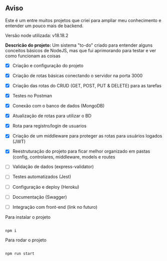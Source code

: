 ## Aviso
Este é um entre muitos projetos que criei para ampliar meu conhecimento e entender um pouco mais de backend.


Versão node utilizada: v18.18.2

**Descricão do projeto:**
Um sistema "to-do" criado para entender alguns conceitos básicos de NodeJS, mas que fui aprimorando para testar e ver como funcionam as coisas
 - [x] Criação e configuração do projeto
 - [x] Criação de rotas básicas conectando o servidor na porta 3000
 - [x] Criação das rotas do CRUD (GET, POST, PUT & DELETE) para as tarefas
 - [x] Testes no Postman
 - [x] Conexão com o banco de dados (MongoDB)
 - [x] Atualização de rotas para utilizar o BD
 - [x] Rota para registro/login de usuarios
 - [x] Criação de um middleware para proteger as rotas para usuários logados (JWT)
 - [x] Reestruturação do projeto para ficar melhor organizado em pastas (config, controlares, middleware, models e routes
 - [ ] Validação de dados (express-validator)
 - [ ] Testes automatizados (Jest)
 - [ ] Configuração e deploy (Heroku)
 - [ ] Documentação (Swagger)
 - [ ] Integração com front-end (link no futuro)


 Para instalar o projeto

```

npm i

```

 Para rodar o projeto

```

npm run start

```